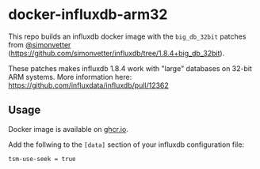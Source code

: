 # docker-influxdb-arm32

This repo builds an influxdb docker image with the `big_db_32bit` patches from [@simonvetter](https://github.com/simonvetter) (https://github.com/simonvetter/influxdb/tree/1.8.4+big_db_32bit).

These patches makes influxdb 1.8.4 work with "large" databases on 32-bit ARM systems. More information here: https://github.com/influxdata/influxdb/pull/12362

## Usage

Docker image is available on [ghcr.io](https://github.com/users/terjesannum/packages/container/package/influxdb-arm32).

Add the follwing to the `[data]` section of your influxdb configuration file:

```
tsm-use-seek = true
```
